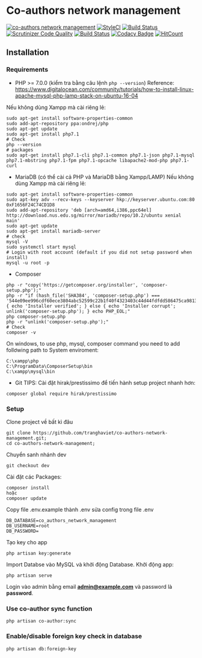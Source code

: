 # Co-authors network management

[![co-authors network management](https://img.shields.io/badge/Status-Awesome-brightgreen.svg)](https://github.com/tranghaviet/co-authors-network-management)
[![StyleCI](https://styleci.io/repos/106026282/shield?branch=master)](https://styleci.io/repos/106026282)
[![Build Status](https://www.travis-ci.org/tranghaviet/co-authors-network-management.svg?branch=master)](https://www.travis-ci.org/tranghaviet/co-authors-network-management)
[![Scrutinizer Code Quality](https://scrutinizer-ci.com/g/tranghaviet/co-authors-network-management/badges/quality-score.png?b=master)](https://scrutinizer-ci.com/g/tranghaviet/co-authors-network-management/?branch=master)
[![Build Status](https://scrutinizer-ci.com/g/tranghaviet/co-authors-network-management/badges/build.png?b=master)](https://scrutinizer-ci.com/g/tranghaviet/co-authors-network-management/build-status/master)
[![Codacy Badge](https://api.codacy.com/project/badge/Grade/d0ac126c068248e29a0e25edd684b5f4)](https://www.codacy.com/app/tranghaviet/co-authors-network-management?utm_source=github.com&amp;utm_medium=referral&amp;utm_content=tranghaviet/co-authors-network-management&amp;utm_campaign=Badge_Grade)
[![HitCount](http://hits.dwyl.io/tranghaviet/co-authors-network-management.svg)](http://hits.dwyl.io/tranghaviet/co-authors-network-management)

## Installation

### Requirements
- PHP >= 7.0.0 (kiểm tra bằng câu lệnh `php --version`)
Reference: https://www.digitalocean.com/community/tutorials/how-to-install-linux-apache-mysql-php-lamp-stack-on-ubuntu-16-04

Nếu không dùng Xampp mà cài riêng lẻ:
```
sudo apt-get install software-properties-common
sudo add-apt-repository ppa:ondrej/php
sudo apt-get update
sudo apt-get install php7.1
# Check
php --version
# packages
sudo apt-get install php7.1-cli php7.1-common php7.1-json php7.1-mysql php7.1-mbstring php7.1-fpm php7.1-opcache libapache2-mod-php php7.1-curl
```
- MariaDB (có thể cài cả PHP và MariaDB bằng Xampp/LAMP)
Nếu không dùng Xampp mà cài riêng lẻ:
```
sudo apt-get install software-properties-common
sudo apt-key adv --recv-keys --keyserver hkp://keyserver.ubuntu.com:80 0xF1656F24C74CD1D8
sudo add-apt-repository 'deb [arch=amd64,i386,ppc64el] http://download.nus.edu.sg/mirror/mariadb/repo/10.2/ubuntu xenial main'
sudo apt-get update
sudo apt-get install mariadb-server
# check
mysql -V
sudo systemctl start mysql
# Login with root account (default if you did not setup password when install)
mysql -u root -p
```
- Composer
```
php -r "copy('https://getcomposer.org/installer', 'composer-setup.php');"
php -r "if (hash_file('SHA384', 'composer-setup.php') === '544e09ee996cdf60ece3804abc52599c22b1f40f4323403c44d44fdfdd586475ca9813a858088ffbc1f233e9b180f061') { echo 'Installer verified'; } else { echo 'Installer corrupt'; unlink('composer-setup.php'); } echo PHP_EOL;"
php composer-setup.php
php -r "unlink('composer-setup.php');"
# Check
composer -v
```
On windows, to use php, mysql, composer command you need to add follơwing path to System enviroment:
```
C:\xampp\php
C:\ProgramData\ComposerSetup\bin
C:\xampp\mysql\bin
```
- Git
TIPS: Cài đặt hirak/prestissimo để tiến hành setup project nhanh hơn:
```
composer global require hirak/prestissimo
```
### Setup
Clone project về bất kì đâu
```
git clone https://github.com/tranghaviet/co-authors-network-management.git;
cd co-authors-network-management;
```
Chuyển sanh nhánh dev
```
git checkout dev
```
Cài đặt các Packages:
```
composer install
hoặc
composer update
```
Copy file .env.example thành .env
sửa config trong file .env 
```
DB_DATABASE=co_authors_network_management
DB_USERNAME=root
DB_PASSWORD=
```
Tạo key cho app
```
php artisan key:generate
```
Import Databse vào MySQL và khởi động Database.
Khởi động app:
```
php artisan serve
```
Login vào admin bằng email **admin@example.com** và password là **password**.
### Use co-author sync function
```
php artisan co-author:sync
```
### Enable/disable foreign key check in database
```
php artisan db:foreign-key
```
